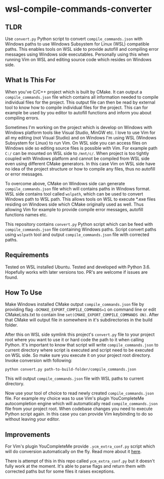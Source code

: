 # wsl-compile-commands-converter

## TLDR

Use `convert.py` Python script to convert `compile_commands.json` with Windows
paths to use Windows Subsystem for Linux (WSL) compatible paths. This enables
tools on WSL side to provide autofill and compiling error messages using Windows
side executables. Personally using this when running Vim on WSL and editing
source code which resides on Windows side.

## What Is This For

When you've C/C++ project which is built by CMake. It can output a
`compile_commands.json` file which contains all information needed to compile
individual files for the project. This output file can then be read by external
tool to know how to compile individual files for the project. This can for
example be used by you editor to autofill functions and inform you about
compiling errors.

Sometimes I'm working on the project which is develop on Windows with Windows
platform tools like Visual Studio, MinGW etc. I love to use Vim for all my
editing (not Visual Studio) and on Windows I'm using WSL (Windows Subsystem for
Linux) to run Vim. On WSL side you can access files on Windows side so editing
source files is possible with Vim.  For example path `C:/` can be mounted on WSL
side to `/mnt/c/`. When project is too tightly coupled with Windows platform and
cannot be compiled from WSL side even using different CMake generators. In this
case Vim on WSL side have no idea of the project structure or how to compile any
files, thus no autofill or error messages.

To overcome above, CMake on Windows side can generate `compile_commands.json`
file which will contains paths in Windows format. WSL side contains tool called
`wslpath`, which can be used to convert Windows path to WSL path. This allows
tools on WSL to execute *.exe files residing on Windows side which CMake
originally used as well. Thus allowing Vim for example to provide compile error
messages, autofill functions names etc.

This repository contains `convert.py` Python script which can be feed with
`compile_commands.json` file containing Windows paths. Script convert paths
using `wslpath` tool and output `compile_commands.json` file with corrected
paths.

## Requirements

Tested on WSL installed Ubuntu. Tested and developed with Python 3.6. Hopefully
works with later versions too. PR's are welcome if issues are found.

## How To Use

Make Windows installed CMake output `compile_commands.json` file by providing flag
`-DCMAKE_EXPORT_COMPILE_COMMANDS=1` on command line or edit CMakeLists.txt to
contain line `set(CMAKE_EXPORT_COMPILE_COMMANDS ON)`. After that CMake will
output file in somewhere in it's subdirectories in the build folder.

After this on WSL side symlink this project's `convert.py` file to your project
root where you want to use it or hard code the path to it when calling Python.
It's important to know that script will write `compile_commands.json` to current
directory where script is executed and script need to be executed on WSL side.
So make sure you execute it on your project root directory. Invoke conversion
with following:
```
python convert.py path-to-build-folder/compile_commands.json
```
This will output `compile_commands.json` file with WSL paths to current
directory.

Now use your tool of choice to read newly created `compile_commands.json` file.
For example my choice was to use Vim's plugin YouCompleteMe autocompletion engine which
will automatically read `compile_commands.json` file from your project root.
When codebase changes you need to execute Python script again. In this case you
can provide Vim keybinding to do so without leaving your editor.

## Improvements

For Vim's plugin YouCompleteMe provide `.ycm_extra_conf.py` script which will do
conversion automatically on the fly. Read more about it
[here](https://github.com/ycm-core/YouCompleteMe#option-2-provide-the-flags-manually).

There is attempt of this in this repo called `ycm_extra_conf.py` but it doesn't
fully work at the moment. It's able to parse flags and return them with
corrected paths but for some files it raises exceptions.
